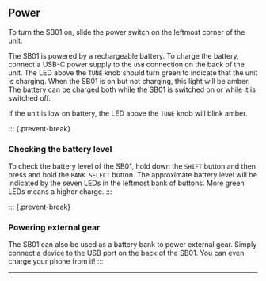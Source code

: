 ## Power

<article>

To turn the SB01 on, slide the power switch on the leftmost corner of the unit.

The SB01 is powered by a rechargeable battery. To charge the battery, connect a USB-C power supply to the `USB` connection on the back of the unit. The LED above the `TUNE` knob should turn green to indicate that the unit is charging. When the SB01 is on but not charging, this light will be amber. The battery can be charged both while the SB01 is switched on or while it is switched off.

If the unit is low on battery, the LED above the `TUNE` knob will blink amber.

::: {.prevent-break}
### Checking the battery level

To check the battery level of the SB01, hold down the `SHIFT` button and then press and hold the `BANK SELECT` button. The approximate battery level will be indicated by the seven LEDs in the leftmost bank of buttons. More green LEDs means a higher charge.
:::

::: {.prevent-break}
### Powering external gear

The SB01 can also be used as a battery bank to power external gear. Simply connect a device to the USB port on the back of the SB01. You can even charge your phone from it!
:::

</article>

---

